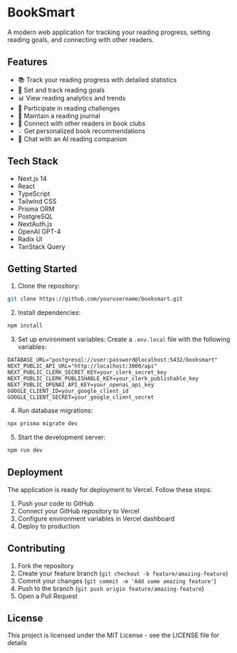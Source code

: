 # BookSmart

A modern web application for tracking your reading progress, setting reading goals, and connecting with other readers.

## Features

- 📚 Track your reading progress with detailed statistics
- 🎯 Set and track reading goals
- 📊 View reading analytics and trends
- 🎯 Participate in reading challenges
- 📝 Maintain a reading journal
- 💬 Connect with other readers in book clubs
- 💡 Get personalized book recommendations
- 🤖 Chat with an AI reading companion

## Tech Stack

- Next.js 14
- React
- TypeScript
- Tailwind CSS
- Prisma ORM
- PostgreSQL
- NextAuth.js
- OpenAI GPT-4
- Radix UI
- TanStack Query

## Getting Started

1. Clone the repository:
```bash
git clone https://github.com/yourusername/booksmart.git
```

2. Install dependencies:
```bash
npm install
```

3. Set up environment variables:
Create a `.env.local` file with the following variables:
```
DATABASE_URL="postgresql://user:password@localhost:5432/booksmart"
NEXT_PUBLIC_API_URL="http://localhost:3000/api"
NEXT_PUBLIC_CLERK_SECRET_KEY=your_clerk_secret_key
NEXT_PUBLIC_CLERK_PUBLISHABLE_KEY=your_clerk_publishable_key
NEXT_PUBLIC_OPENAI_API_KEY=your_openai_api_key
GOOGLE_CLIENT_ID=your_google_client_id
GOOGLE_CLIENT_SECRET=your_google_client_secret
```

4. Run database migrations:
```bash
npx prisma migrate dev
```

5. Start the development server:
```bash
npm run dev
```

## Deployment

The application is ready for deployment to Vercel. Follow these steps:

1. Push your code to GitHub
2. Connect your GitHub repository to Vercel
3. Configure environment variables in Vercel dashboard
4. Deploy to production

## Contributing

1. Fork the repository
2. Create your feature branch (`git checkout -b feature/amazing-feature`)
3. Commit your changes (`git commit -m 'Add some amazing feature'`)
4. Push to the branch (`git push origin feature/amazing-feature`)
5. Open a Pull Request

## License

This project is licensed under the MIT License - see the LICENSE file for details
